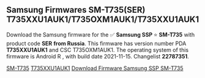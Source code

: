 <h2>Samsung Firmwares SM-T735(SER) T735XXU1AUK1/T735OXM1AUK1/T735XXU1AUK1</h2>
Download the Samsung firmware for the ✅ <strong>Samsung SSP </strong> ⭐ <strong>SM-T735</strong> with product code <strong>SER</strong> <strong> from Russia</strong>. This firmware has version number PDA <strong>T735XXU1AUK1</strong> and CSC T735OXM1AUK1. The operating system of this firmware is Android R , with build date 2021-11-15. Changelist <strong>22787351</strong>.


[SM-T735](https://samfirm.shop/samsung/model/SM-T735)
[T735XXU1AUK1](https://samfirm.shop/samsung/pda/T735XXU1AUK1)
[Download Firmware Samsung SSP SM-T735](https://samfirm.shop/samsung/firmware/474565)

